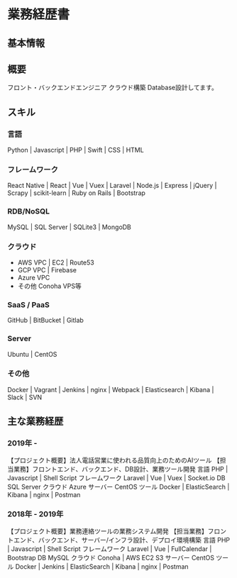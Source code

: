 # 業務経歴書

## 基本情報

## 概要
フロント・バックエンドエンジニア
クラウド構築 Database設計してます。

## スキル
### 言語
Python | Javascript | PHP | Swift | CSS | HTML

### フレームワーク
React Native | React | Vue | Vuex | Laravel | Node.js | Express | jQuery | Scrapy | scikit-learn | Ruby on Rails | Bootstrap

### RDB/NoSQL
MySQL | SQL Server | SQLite3 | MongoDB

### クラウド
- AWS VPC | EC2 | Route53
- GCP VPC | Firebase
- Azure VPC
- その他 Conoha VPS等

### SaaS / PaaS
GitHub | BitBucket | Gitlab

### Server
Ubuntu | CentOS

### その他
Docker | Vagrant | Jenkins | nginx | Webpack | Elasticsearch | Kibana | Slack | SVN

## 主な業務経歴

### 2019年 -
【プロジェクト概要】法人電話営業に使われる品質向上のためのAIツール
【担当業務】フロントエンド、バックエンド、DB設計、業務ツール開発
言語 PHP | Javascript | Shell Script
フレームワーク Laravel | Vue | Vuex | Socket.io
DB SQL Server
クラウド Azure
サーバー CentOS
ツール Docker | ElasticSearch | Kibana | nginx | Postman

### 2018年 - 2019年
【プロジェクト概要】業務連絡ツールの業務システム開発
【担当業務】フロントエンド、バックエンド、サーバー/インフラ設計、デプロイ環境構築
言語 PHP | Javascript | Shell Script
フレームワーク Laravel | Vue | FullCalendar | Bootstrap
DB MySQL
クラウド Conoha | AWS EC2 S3
サーバー CentOS
ツール Docker | Jenkins | ElasticSearch | Kibana | nginx | Postman
